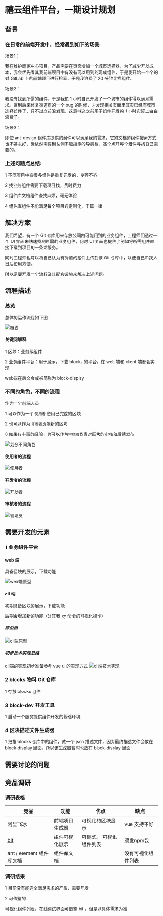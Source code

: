 # 禧云组件平台，一期设计规划

## 背景

### 在日常的前端开发中，经常遇到如下的场景:

场景1：

我在维护商家中心项目，产品需要在页面增加一个城市选择器，为了减少开发成本，我会优先看其我前端项目中有没有可以用到的现成组件，于是我开始一个个的对 GitLab 上的前端项目进行检索，于是我浪费了 20 分钟寻找组件。

场景2：

我没有找到所需的组件，于是我花 1 小时自己开发了一个城市的组件得以满足需求。直到后来修复渠道商的一个 bug 的时候，才发现相关页面里其实已经有城市选择组件了，只不过之前没发现。这意味这之前用于组件开发的 1 小时实际上白白浪费了。

场景3：

即使 ant-design 组件库提供的组件可以满足我的需求，它的文档的组件搜索方式也不甚友好，我依然需要到左侧不能搜索的导航栏，逐个点开每个组件寻找自己需要的。



### 上述问题点总结:

1 不同项目中有很多组件是重复开发的，良莠不齐

2 找业务组件需要下载项目找，费时费力

3 组件库文档组件查找麻烦，毫无体验

4 组件库组件不能满足每个项目的定制化，千篇一律





## 解决方案

我们希望，有一个 Git 仓库用来存放公司内可能用到的业务组件，工程师们通过一个 UI 界面来快速找到所需的业务组件，同时 UI 界面也提供了例如将所需组件直接下载到项目的一条龙服务。

同时工程师也可以将自己认为有价值的组件上传到该 Git 仓库中，以便自己和我人日后使用方便。

所以需要开发一个流程及其配套设施来解决上述问题。	



## 流程描述

### 总览

总体的运作流程如下图

![概览](概览.png)

#### 关键词解释

1 区块：业务级组件

2 业务组件平台：用于展示，下载 blocks 的平台。在 web 端和 client 端都会实现

web端在后文会或被简称为 block-display



### 不同的角色，不同的流程

作为一个前端人员

1 可以作为一个 `使用者` 使用已完成的区块

2 也可以作为 `开发者`贡献新的区块

3 如果有丰富的经验，也可以作为`审核者`负责对区块的审核和后续发布

![划分不同角色](划分不同角色.png)



#### 使用者的流程

![使用者](使用者.png)



#### 开发者的流程

![开发者](开发者.png)

#### 审核者的流程

![管理员](管理员.png)





## 需要开发的元素

### 1 业务组件平台

#### web 端

具备区块的展示，下载功能

![web端原型](web端原型.png)



#### cli 端

初期具备区块的展示，下载功能

后期会增加新的功能（对其我 xy 命令的可视化操作）

##### 原型图

![cli端原型](cli端原型.png)

##### 初步技术实现思路

cli端的实现初步准备参考 vue ui 的实现方式
![cli端技术实现](cli端技术实现.png)






### 2 blocks 物料 Git 仓库

1 存放 blocks 组件



### 3 block-dev 开发工具

1 启动一个服务提供组件开发的基础环境



### 4  区块描述文件生成器

1 扫描 blocks 仓库中的组件，成一个 json 描述文件，因为最终描述文件会放在 block-display 里面，所以该生成器暂时也放在 block-display 里面





## 需要讨论的问题



## 竞品调研

### 调研表格

| 竞品                                        | 功能                     | 优点                      | 缺点               |
| ------------------------------------------- | ------------------------ | ------------------------- | ------------------ |
| 阿里飞冰                                    | 前端项目生成器           | 可视化的区块展示          | vue 支持不好       |
| [bit](https://bit.dev/components)           | 组件可视化展示           | 可调式，   可视化组件列表 | 须发npm包          |
| ant / element    组件库文档                 | 组件库文档               |             | 没有可视化组件列表 |


### 调研结果

1 目前没有能完全满足需求的产品，需要开发

2 可借鉴的

可视化组件列表，在线调试界面可借鉴 bit ，但是以具体需求为准

 

 

 


